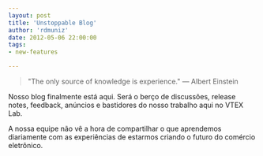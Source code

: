 ```yaml
---
layout: post
title: 'Unstoppable Blog'
author: 'rdmuniz'
date: 2012-05-06 22:00:00
tags: 
- new-features

---
```


> "The only source of knowledge is experience." — Albert Einstein

Nosso blog finalmente está aqui. Será o berço de discussões, release notes, feedback, anúncios e bastidores do nosso trabalho aqui no VTEX Lab.

A nossa equipe não vê a hora de compartilhar o que aprendemos diariamente com as experiências de estarmos criando o futuro do comércio eletrônico.
